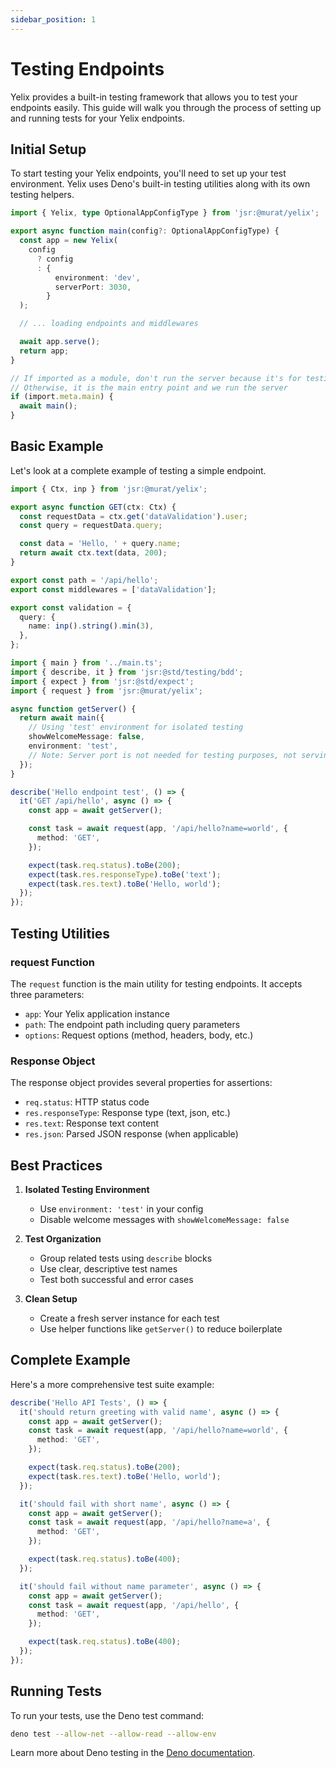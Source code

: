 ```yaml
---
sidebar_position: 1
---
```


# Testing Endpoints

Yelix provides a built-in testing framework that allows you to test your endpoints easily. This guide will walk you through the process of setting up and running tests for your Yelix endpoints.

## Initial Setup

To start testing your Yelix endpoints, you'll need to set up your test environment. Yelix uses Deno's built-in testing utilities along with its own testing helpers.

```ts title="main.ts"
import { Yelix, type OptionalAppConfigType } from 'jsr:@murat/yelix';

export async function main(config?: OptionalAppConfigType) {
  const app = new Yelix(
    config
      ? config
      : {
          environment: 'dev',
          serverPort: 3030,
        }
  );

  // ... loading endpoints and middlewares

  await app.serve();
  return app;
}

// If imported as a module, don't run the server because it's for testing
// Otherwise, it is the main entry point and we run the server
if (import.meta.main) {
  await main();
}
```

## Basic Example

Let's look at a complete example of testing a simple endpoint.

```ts title="endpoints/hello.ts"
import { Ctx, inp } from 'jsr:@murat/yelix';

export async function GET(ctx: Ctx) {
  const requestData = ctx.get('dataValidation').user;
  const query = requestData.query;

  const data = 'Hello, ' + query.name;
  return await ctx.text(data, 200);
}

export const path = '/api/hello';
export const middlewares = ['dataValidation'];

export const validation = {
  query: {
    name: inp().string().min(3),
  },
};
```

```ts title="test/hello_test.ts"
import { main } from '../main.ts';
import { describe, it } from 'jsr:@std/testing/bdd';
import { expect } from 'jsr:@std/expect';
import { request } from 'jsr:@murat/yelix';

async function getServer() {
  return await main({
    // Using 'test' environment for isolated testing
    showWelcomeMessage: false,
    environment: 'test',
    // Note: Server port is not needed for testing purposes, not serving to localhost or any port.
  });
}

describe('Hello endpoint test', () => {
  it('GET /api/hello', async () => {
    const app = await getServer();

    const task = await request(app, '/api/hello?name=world', {
      method: 'GET',
    });

    expect(task.req.status).toBe(200);
    expect(task.res.responseType).toBe('text');
    expect(task.res.text).toBe('Hello, world');
  });
});
```

## Testing Utilities

### request Function

The `request` function is the main utility for testing endpoints. It accepts three parameters:

- `app`: Your Yelix application instance
- `path`: The endpoint path including query parameters
- `options`: Request options (method, headers, body, etc.)

### Response Object

The response object provides several properties for assertions:

- `req.status`: HTTP status code
- `res.responseType`: Response type (text, json, etc.)
- `res.text`: Response text content
- `res.json`: Parsed JSON response (when applicable)

## Best Practices

1. **Isolated Testing Environment**

   - Use `environment: 'test'` in your config
   - Disable welcome messages with `showWelcomeMessage: false`

2. **Test Organization**

   - Group related tests using `describe` blocks
   - Use clear, descriptive test names
   - Test both successful and error cases

3. **Clean Setup**
   - Create a fresh server instance for each test
   - Use helper functions like `getServer()` to reduce boilerplate

## Complete Example

Here's a more comprehensive test suite example:

```ts
describe('Hello API Tests', () => {
  it('should return greeting with valid name', async () => {
    const app = await getServer();
    const task = await request(app, '/api/hello?name=world', {
      method: 'GET',
    });

    expect(task.req.status).toBe(200);
    expect(task.res.text).toBe('Hello, world');
  });

  it('should fail with short name', async () => {
    const app = await getServer();
    const task = await request(app, '/api/hello?name=a', {
      method: 'GET',
    });

    expect(task.req.status).toBe(400);
  });

  it('should fail without name parameter', async () => {
    const app = await getServer();
    const task = await request(app, '/api/hello', {
      method: 'GET',
    });

    expect(task.req.status).toBe(400);
  });
});
```

## Running Tests

To run your tests, use the Deno test command:

```bash
deno test --allow-net --allow-read --allow-env
```

Learn more about Deno testing in the [Deno documentation](https://docs.deno.com/runtime/fundamentals/testing/).
